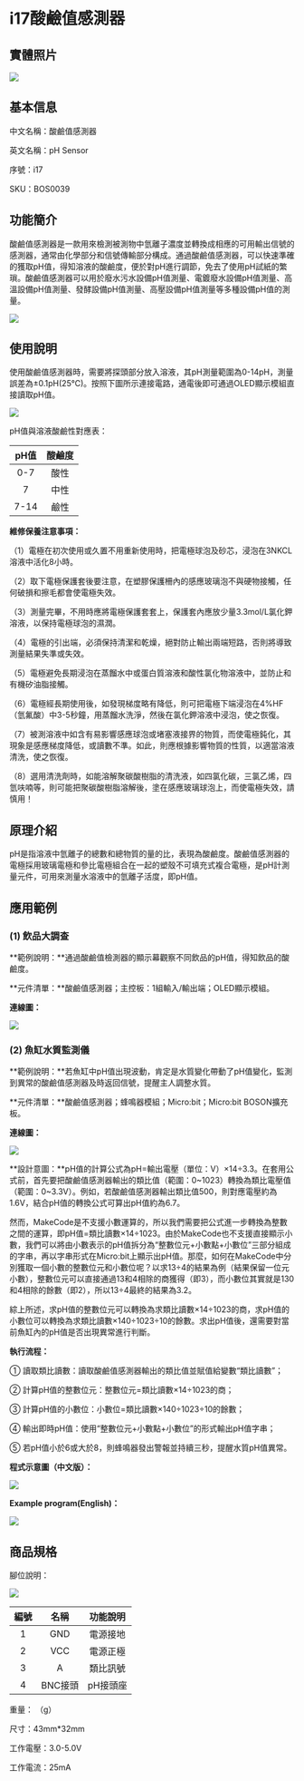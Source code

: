 # i17酸鹼值感測器

## 實體照片

![](../.gitbook/assets/ph_sensor/ph_sensor.jpg)

## 基本信息

中文名稱：酸鹼值感測器

英文名稱：pH Sensor

序號：i17

SKU：BOS0039

## 功能簡介

酸鹼值感測器是一款用來檢測被測物中氫離子濃度並轉換成相應的可用輸出信號的感測器，通常由化學部分和信號傳輸部分構成。通過酸鹼值感測器，可以快速準確的獲取pH值，得知溶液的酸鹼度，便於對pH進行調節，免去了使用pH試紙的繁瑣。酸鹼值感測器可以用於廢水污水設備pH值測量、電鍍廢水設備pH值測量、高溫設備pH值測量、發酵設備pH值測量、高壓設備pH值測量等多種設備pH值的測量。

![](../.gitbook/assets/ph_sensor/ph_sensor_intro.png)

## 使用說明

使用酸鹼值感測器時，需要將探頭部分放入溶液，其pH測量範圍為0-14pH，測量誤差為±0.1pH\(25℃\)。按照下圖所示連接電路，通電後即可通過OLED顯示模組直接讀取pH值。

![](../.gitbook/assets/ph_sensor/ph_sensor_ui1.png)

pH值與溶液酸鹼性對應表：

| **pH值** | **酸鹼度** | 
| :---: | :---: | 
| 0-7 | 酸性 | 
| 7 | 中性 | 
| 7-14 | 鹼性 | 

**維修保養注意事項：**

（1）電極在初次使用或久置不用重新使用時，把電極球泡及砂芯，浸泡在3NKCL溶液中活化8小時。

（2）取下電極保護套後要注意，在塑膠保護柵內的感應玻璃泡不與硬物接觸，任何破損和擦毛都會使電極失效。

（3）測量完畢，不用時應將電極保護套套上，保護套內應放少量3.3mol/L氯化鉀溶液，以保持電極球泡的濕潤。

（4）電極的引出端，必須保持清潔和乾燥，絕對防止輸出兩端短路，否則將導致測量結果失準或失效。

（5）電極避免長期浸泡在蒸餾水中或蛋白質溶液和酸性氯化物溶液中，並防止和有機矽油脂接觸。

（6）電極經長期使用後，如發現梯度略有降低，則可把電極下端浸泡在4%HF（氫氟酸）中3-5秒鐘，用蒸餾水洗淨，然後在氯化鉀溶液中浸泡，使之恢復。

（7）被測溶液中如含有易影響感應球泡或堵塞液接界的物質，而使電極鈍化，其現象是感應梯度降低，或讀數不準。如此，則應根據影響物質的性質，以適當溶液清洗，使之恢復。

（8）選用清洗劑時，如能溶解聚碳酸樹脂的清洗液，如四氯化碳，三氯乙烯，四氫呋喃等，則可能把聚碳酸樹脂溶解後，塗在感應玻璃球泡上，而使電極失效，請慎用！

## 原理介紹

pH是指溶液中氫離子的總數和總物質的量的比，表現為酸鹼度。酸鹼值感測器的電極採用玻璃電極和參比電極組合在一起的塑殼不可填充式複合電極，是pH計測量元件，可用來測量水溶液中的氫離子活度，即pH值。

## 應用範例

### \(1\) 飲品大調查

**範例說明：**通過酸鹼值檢測器的顯示幕觀察不同飲品的pH值，得知飲品的酸鹼度。

**元件清單：**酸鹼值感測器；主控板：1組輸入/輸出端；OLED顯示模組。

**連線圖：**

![](../.gitbook/assets/ph_sensor/ph_sensor_example1.png)

### \(2\) 魚缸水質監測儀

**範例說明：**若魚缸中pH值出現波動，肯定是水質變化帶動了pH值變化，監測到異常的酸鹼值感測器及時返回信號，提醒主人調整水質。

**元件清單：**酸鹼值感測器；蜂鳴器模組；Micro:bit；Micro:bit BOSON擴充板。

**連線圖：**

![](../.gitbook/assets/ph_sensor/ph_sensor_example2.png)

**設計意圖：**pH值的計算公式為pH=輸出電壓（單位：V）×14÷3.3。在套用公式前，首先要把酸鹼值感測器輸出的類比值（範圍：0~1023）轉換為類比電壓值（範圍：0~3.3V）。例如，若酸鹼值感測器輸出類比值500，則對應電壓約為1.6V，結合pH值的轉換公式可算出pH值約為6.7。

然而，MakeCode是不支援小數運算的，所以我們需要把公式進一步轉換為整數之間的運算，即pH值=類比讀數×14÷1023。由於MakeCode也不支援直接顯示小數，我們可以將由小數表示的pH值拆分為“整數位元+小數點+小數位”三部分組成的字串，再以字串形式在Micro:bit上顯示出pH值。那麼，如何在MakeCode中分別獲取一個小數的整數位元和小數位呢？以求13÷4的結果為例（結果保留一位元小數），整數位元可以直接通過13和4相除的商獲得（即3），而小數位其實就是130和4相除的餘數（即2），所以13÷4最終的結果為3.2。

綜上所述，求pH值的整數位元可以轉換為求類比讀數×14÷1023的商，求pH值的小數位可以轉換為求類比讀數×140÷1023÷10的餘數。求出pH值後，還需要對當前魚缸內的pH值是否出現異常進行判斷。

**執行流程：**

① 讀取類比讀數：讀取酸鹼值感測器輸出的類比值並賦值給變數“類比讀數”；

② 計算pH值的整數位元：整數位元=類比讀數×14÷1023的商；

③ 計算pH值的小數位：小數位=類比讀數×140÷1023÷10的餘數；

④ 輸出即時pH值：使用“整數位元+小數點+小數位”的形式輸出pH值字串；

⑤ 若pH值小於6或大於8，則蜂鳴器發出警報並持續三秒，提醒水質pH值異常。

**程式示意圖（中文版）：**

![](../.gitbook/assets/ph_sensor/ph_sensor_prg_ch_tw.png)

**Example program(English)：**

![](../.gitbook/assets/ph_sensor/ph_sensor_prg_en.png)

## 商品規格

腳位說明：

![](../.gitbook/assets/ph_sensor/ph_sensor_spec.png)

| **編號** | **名稱** | **功能說明** |
| :---: | :---: | :---: |
| 1 | GND | 電源接地 |
| 2 | VCC | 電源正極 |
| 3 | A | 類比訊號 |
| 4 | BNC接頭 | pH接頭座 |

重量： （g）

尺寸：43mm\*32mm

工作電壓：3.0-5.0V

工作電流：25mA

